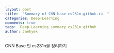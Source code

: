 ```yaml
---
layout: post
title:  "Summary of CNN base cs231n.github.io  "
categories: Deep-Learning
comments: true
tags:  Deep-Learning summary cs231n github
author: Jaehyek
---
```


CNN Base 인 cs231n을 정리하기
